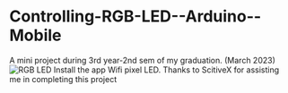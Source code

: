 # Controlling-RGB-LED--Arduino--Mobile
 A mini project during 3rd year-2nd sem of my graduation. (March 2023)
![RGB LED](https://github.com/user-attachments/assets/cf5c051e-09bb-47b8-b33a-80b8fbbc33fc)
Install the app Wifi pixel LED. 
Thanks to ScitiveX for assisting me in completing this project
